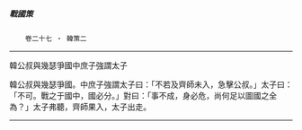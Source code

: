 

##### 戰國策
　　`卷二十七 ‧ 韓策二`

* * *

韓公叔與幾瑟爭國中庶子強謂太子

韓公叔與幾瑟爭國。中庶子強謂太子曰：「不若及齊師未入，急擊公叔。」太子曰：「不可。戰之于國中，國必分。」對曰：「事不成，身必危，尚何足以圖國之全為？」太子弗聽，齊師果入，太子出走。

* * *

